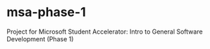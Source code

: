 # msa-phase-1
Project for Microsoft Student Accelerator: Intro to General Software Development (Phase 1)
